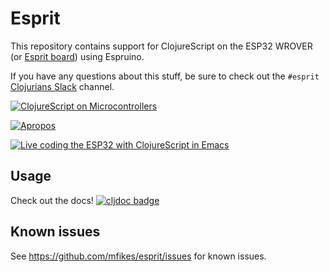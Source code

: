 # Esprit
This repository contains support for ClojureScript on the ESP32 WROVER (or [Esprit board](https://github.com/mfikes/esprit-board)) using Espruino.

If you have any questions about this stuff, be sure to check out the `#esprit` [Clojurians Slack](https://clojurians.net) channel.

[![ClojureScript on Microcontrollers](http://img.youtube.com/vi/u1jr4v7dhoo/0.jpg)](http://www.youtube.com/watch?v=u1jr4v7dhoo "ClojureScript on Microcontrollers")

[![Apropos](http://img.youtube.com/vi/J0wF92Zvq2c/0.jpg)](http://www.youtube.com/watch?v=J0wF92Zvq2c "Apropos")

[![Live coding the ESP32 with ClojureScript in Emacs](http://img.youtube.com/vi/WYSL-fD_ogA/0.jpg)](http://www.youtube.com/watch?v=WYSL-fD_ogA "Live coding the ESP32 with ClojureScript in Emacs")

## Usage
Check out the docs! 
[![cljdoc badge](https://cljdoc.org/badge/esprit/esprit)](https://cljdoc.org/d/esprit/esprit/CURRENT)

## Known issues

See https://github.com/mfikes/esprit/issues for known issues.
